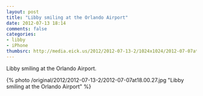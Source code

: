 ```yaml
---
layout: post
title: "Libby smiling at the Orlando Airport"
date: 2012-07-13 18:14
comments: false
categories: 
- libby
- iPhone
thumbsrc: http://media.eick.us/2012/2012-07-13-2/1024x1024/2012-07-07at18.00.27.jpg
---
```

Libby smiling at the Orlando Airport.

{% photo /original/2012/2012-07-13-2/2012-07-07at18.00.27.jpg "Libby smiling at the Orlando Airport" %}


